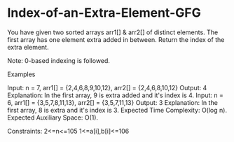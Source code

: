 # Index-of-an-Extra-Element-GFG
You have given two sorted arrays arr1[] & arr2[] of distinct elements. The first array has one element extra added in between. Return the index of the extra element.

Note: 0-based indexing is followed.

Examples

Input: n = 7, arr1[] = {2,4,6,8,9,10,12}, arr2[] = {2,4,6,8,10,12}
Output: 4
Explanation: In the first array, 9 is extra added and it's index is 4.
Input: n = 6, arr1[] = {3,5,7,8,11,13}, arr2[] = {3,5,7,11,13}
Output: 3
Explanation: In the first array, 8 is extra and it's index is 3.
Expected Time Complexity: O(log n).
Expected Auxiliary Space: O(1).

Constraints:
2<=n<=105
1<=a[i],b[i]<=106
